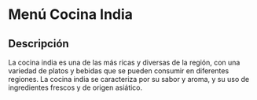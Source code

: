 # Menú Cocina India

## Descripción
La cocina india es una de las más ricas y diversas de la región, con una variedad de platos y bebidas que se pueden consumir en diferentes regiones. La cocina india se caracteriza por su sabor y aroma, y su uso de ingredientes frescos y de origen asiático.